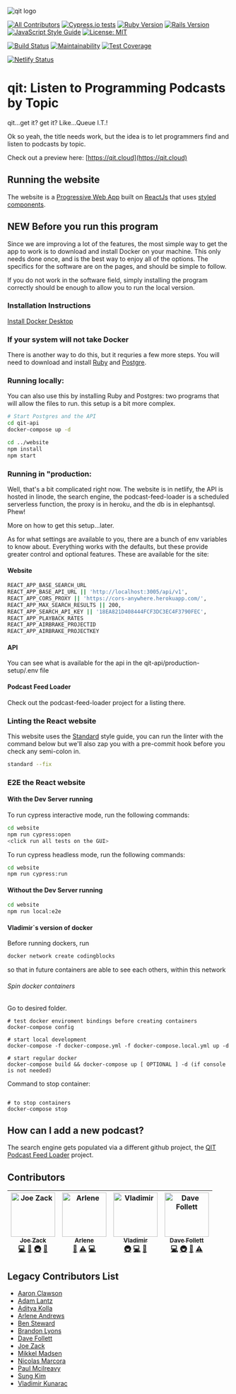 ![qit logo](https://github.com/codingblocks/podcast-app/blob/master/website/public/images/icons/icon-144x144.png)

[![All Contributors](https://img.shields.io/badge/all_contributors-4-orange.svg?style=flat-square)](#contributors)
[![Cypress.io tests](https://img.shields.io/badge/cypress.io-tests-green.svg)](https://cypress.io)
[![Ruby Version](https://img.shields.io/badge/Ruby-v2.5.1-green.svg)](https://www.ruby-lang.org/en)
[![Rails Version](https://img.shields.io/badge/Rails-v5.2.1-green.svg)](https://rubyonrails.org/)
[![JavaScript Style Guide](https://img.shields.io/badge/code_style-standard-green.svg)](https://standardjs.com)
[![License: MIT](https://img.shields.io/badge/License-MIT-green.svg)](https://opensource.org/licenses/MIT)

[![Build Status](https://travis-ci.org/codingblocks/qit.cloud.svg?branch=master)](https://travis-ci.org/codingblocks/podcast-app)
[![Maintainability](https://api.codeclimate.com/v1/badges/ed8b274c56737a471ec9/maintainability)](https://codeclimate.com/github/codingblocks/qit.cloud/maintainability)
[![Test Coverage](https://api.codeclimate.com/v1/badges/ed8b274c56737a471ec9/test_coverage)](https://codeclimate.com/github/codingblocks/qit.cloud/test_coverage)

[![Netlify Status](https://api.netlify.com/api/v1/badges/3cedbed6-2dac-482d-a7ab-56136a5f86ad/deploy-status)](https://app.netlify.com/sites/reverent-shirley-6c1ba7/deploys)

# qit: Listen to Programming Podcasts by Topic
qit...get it? get it? Like...Queue I.T.!

Ok so yeah, the title needs work, but the idea is to let programmers find and listen to podcasts by topic.

Check out a preview here: [https://qit.cloud](https://qit.cloud)

## Running the website

The website is a [Progressive Web App](https://developers.google.com/web/progressive-web-apps/) built on [ReactJs](https://reactjs.org/) that uses [styled components](https://www.styled-components.com/docs/basics).


## NEW Before you run this program ##
Since we are improving a lot of the features, the most simple way to get the app to work is to download and install Docker on your machine. This only needs done once, and is the best way to enjoy all of the options. The specifics for the software are on the pages, and should be simple to follow.

If you do not work in the software field, simply installing the program correctly should be enough to allow you to run the local version.

### Installation Instructions ###
[Install Docker Desktop](https://docs.docker.com/install/#supported-platforms)

### If your system will not take Docker ###
There is another way to do this, but it requries a few more steps. You will need to download and install [Ruby](https://www.ruby-lang.org/en/downloads/) and [Postgre](https://www.postgresql.org/download/). 


### Running locally:

You can also use this by installing Ruby and Postgres: two programs that will allow the files to run. this setup is a bit more complex. 

```bash
# Start Postgres and the API
cd qit-api
docker-compose up -d

cd ../website
npm install
npm start
```

### Running in "production:

Well, that's a bit complicated right now. The website is in netlify, the API is hosted in linode, the search engine, the podcast-feed-loader is a scheduled serverless function, the proxy is in heroku, and the db is in elephantsql. Phew!

More on how to get this setup...later.

As for what settings are available to you, there are a bunch of env variables to know about. Everything works with the defaults, but these provide greater control and optional features. These are available for the site:

#### Website

```bash
REACT_APP_BASE_SEARCH_URL
REACT_APP_BASE_API_URL || 'http://localhost:3005/api/v1',
REACT_APP_CORS_PROXY || 'https://cors-anywhere.herokuapp.com/',
REACT_APP_MAX_SEARCH_RESULTS || 200,
REACT_APP_SEARCH_API_KEY || '18EA821D408444FCF3DC3EC4F3790FEC',
REACT_APP_PLAYBACK_RATES
REACT_APP_AIRBRAKE_PROJECTID
REACT_APP_AIRBRAKE_PROJECTKEY
```

#### API

You can see what is available for the api in the qit-api/production-setup/.env file

#### Podcast Feed Loader

Check out the podcast-feed-loader project for a listing there.

### Linting the React website

This website uses the [Standard](https://github.com/standard/standard) style guide, you can run the linter with the command below but we'll also zap you with a pre-commit hook before you check any semi-colon in.

```bash
standard --fix
```
### E2E the React website

#### With the Dev Server running

To run cypress interactive mode, run the following commands:

```bash
cd website
npm run cypress:open
<click run all tests on the GUI>
```

To run cypress headless mode, run the following commands:

```bash
cd website
npm run cypress:run
```

#### Without the Dev Server running

```bash
cd website
npm run local:e2e
```

#### Vladimir`s version of docker
Before running dockers, run
```bash
docker network create codingblocks
```
so that in future containers are able to see each others, within this network

###### Spin docker containers
Go to desired folder.
```
# test docker enviroment bindings before creating containers
docker-compose config

# start local development
docker-compose -f docker-compose.yml -f docker-compose.local.yml up -d

# start regular docker
docker-compose build && docker-compose up [ OPTIONAL ] -d (if console is not needed)
```

Command to stop container:

```;bash

# to stop containers
docker-compose stop
```

## How can I add a new podcast?

The search engine gets populated via a different github project, the [QIT Podcast Feed Loader](https://github.com/codingblocks/qit-podcast-feed-loader) project.

## Contributors

<!-- ALL-CONTRIBUTORS-LIST:START - Do not remove or modify this section -->
<!-- prettier-ignore -->
| [<img src="https://avatars0.githubusercontent.com/u/81006?v=4" width="100px;" alt="Joe Zack"/><br /><sub><b>Joe Zack</b></sub>](http://joezack.com)<br />[💻](https://github.com/codingblocks/qit.cloud/commits?author=THEjoezack "Code") [🎨](#design-THEjoezack "Design") [🚇](#infra-THEjoezack "Infrastructure (Hosting, Build-Tools, etc)") [📖](https://github.com/codingblocks/qit.cloud/commits?author=THEjoezack "Documentation") | [<img src="https://avatars3.githubusercontent.com/u/25411099?v=4" width="100px;" alt="Arlene"/><br /><sub><b>Arlene</b></sub>](https://github.com/ArleneAndrews)<br />[📖](https://github.com/codingblocks/qit.cloud/commits?author=ArleneAndrews "Documentation") [⚠️](https://github.com/codingblocks/qit.cloud/commits?author=ArleneAndrews "Tests") [💻](https://github.com/codingblocks/qit.cloud/commits?author=ArleneAndrews "Code") | [<img src="https://avatars0.githubusercontent.com/u/11421183?v=4" width="100px;" alt="Vladimir"/><br /><sub><b>Vladimir</b></sub>](https://github.com/vlado92)<br />[🚇](#infra-vlado92 "Infrastructure (Hosting, Build-Tools, etc)") [💻](https://github.com/codingblocks/qit.cloud/commits?author=vlado92 "Code") [📖](https://github.com/codingblocks/qit.cloud/commits?author=vlado92 "Documentation") | [<img src="https://avatars0.githubusercontent.com/u/6683520?v=4" width="100px;" alt="Dave Follett"/><br /><sub><b>Dave Follett</b></sub>](https://davefollett.io)<br />[💻](https://github.com/codingblocks/qit.cloud/commits?author=davefollett "Code") [🚇](#infra-davefollett "Infrastructure (Hosting, Build-Tools, etc)") [📖](https://github.com/codingblocks/qit.cloud/commits?author=davefollett "Documentation") [⚠️](https://github.com/codingblocks/qit.cloud/commits?author=davefollett "Tests") |
| :---: | :---: | :---: | :---: |
<!-- ALL-CONTRIBUTORS-LIST:END -->

## Legacy Contributors List
- [Aaron Clawson](https://github.com/MadVikingGod)
- [Adam Lantz](https://github.com/AdamLantz)
- [Aditya Kolla](https://github.com/aditya-kolla)
- [Arlene Andrews](https://github.com/arleneandrews)
- [Ben Steward](https://github.com/tehpsalmist)
- [Brandon Lyons](https://github.com/lyonsbp)
- [Dave Follett](https://github.com/davefollett)
- [Joe Zack](https://github.com/THEjoezack)
- [Mikkel Madsen](https://github.com/Madsn)
- [Nicolas Marcora](https://github.com/nmarcora)
- [Paul Mcilreavy](https://github.com/pmcilreavy)
- [Sung Kim](https://github.com/dance2die/)
- [Vladimir Kunarac](https://github.com/vlado92)
